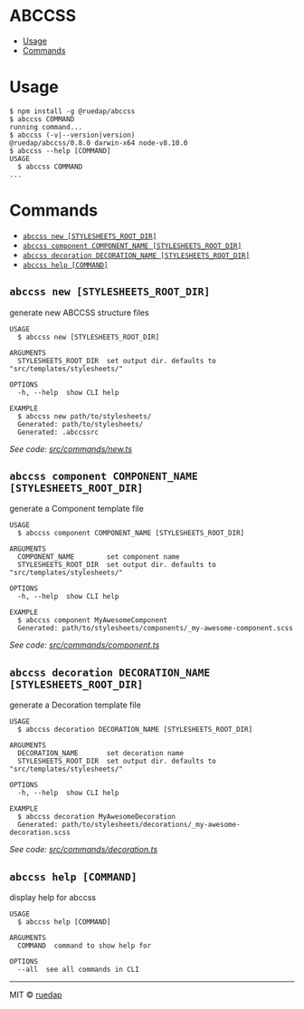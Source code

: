 ABCCSS
======

<!-- toc -->
* [Usage](#usage)
* [Commands](#commands)
<!-- tocstop -->

# Usage

<!-- usage -->
```sh-session
$ npm install -g @ruedap/abccss
$ abccss COMMAND
running command...
$ abccss (-v|--version|version)
@ruedap/abccss/0.8.0 darwin-x64 node-v8.10.0
$ abccss --help [COMMAND]
USAGE
  $ abccss COMMAND
...
```
<!-- usagestop -->

# Commands

<!-- commands -->
* [`abccss new [STYLESHEETS_ROOT_DIR]`](#abccss-new-stylesheets-root-dir)
* [`abccss component COMPONENT_NAME [STYLESHEETS_ROOT_DIR]`](#abccss-component-component-name-stylesheets-root-dir)
* [`abccss decoration DECORATION_NAME [STYLESHEETS_ROOT_DIR]`](#abccss-decoration-decoration-name-stylesheets-root-dir)
* [`abccss help [COMMAND]`](#abccss-help-command)

## `abccss new [STYLESHEETS_ROOT_DIR]`

generate new ABCCSS structure files

```
USAGE
  $ abccss new [STYLESHEETS_ROOT_DIR]

ARGUMENTS
  STYLESHEETS_ROOT_DIR  set output dir. defaults to "src/templates/stylesheets/"

OPTIONS
  -h, --help  show CLI help

EXAMPLE
  $ abccss new path/to/stylesheets/
  Generated: path/to/stylesheets/
  Generated: .abccssrc
```

_See code: [src/commands/new.ts](https://github.com/ruedap/abccss/blob/v0.8.0/src/commands/new.ts)_

## `abccss component COMPONENT_NAME [STYLESHEETS_ROOT_DIR]`

generate a Component template file

```
USAGE
  $ abccss component COMPONENT_NAME [STYLESHEETS_ROOT_DIR]

ARGUMENTS
  COMPONENT_NAME        set component name
  STYLESHEETS_ROOT_DIR  set output dir. defaults to "src/templates/stylesheets/"

OPTIONS
  -h, --help  show CLI help

EXAMPLE
  $ abccss component MyAwesomeComponent
  Generated: path/to/stylesheets/components/_my-awesome-component.scss
```

_See code: [src/commands/component.ts](https://github.com/ruedap/abccss/blob/v0.8.0/src/commands/component.ts)_

## `abccss decoration DECORATION_NAME [STYLESHEETS_ROOT_DIR]`

generate a Decoration template file

```
USAGE
  $ abccss decoration DECORATION_NAME [STYLESHEETS_ROOT_DIR]

ARGUMENTS
  DECORATION_NAME       set decoration name
  STYLESHEETS_ROOT_DIR  set output dir. defaults to "src/templates/stylesheets/"

OPTIONS
  -h, --help  show CLI help

EXAMPLE
  $ abccss decoration MyAwesomeDecoration
  Generated: path/to/stylesheets/decorations/_my-awesome-decoration.scss
```

_See code: [src/commands/decoration.ts](https://github.com/ruedap/abccss/blob/v0.8.0/src/commands/decoration.ts)_

## `abccss help [COMMAND]`

display help for abccss

```
USAGE
  $ abccss help [COMMAND]

ARGUMENTS
  COMMAND  command to show help for

OPTIONS
  --all  see all commands in CLI
```
<!-- commandsstop -->

---

MIT © [ruedap](https://github.com/ruedap)
